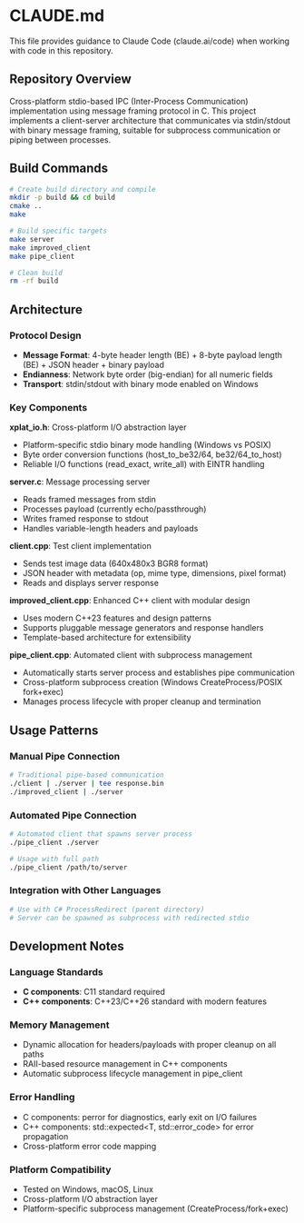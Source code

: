 # CLAUDE.md

This file provides guidance to Claude Code (claude.ai/code) when working with code in this repository.

## Repository Overview

Cross-platform stdio-based IPC (Inter-Process Communication) implementation using message framing protocol in C. This project implements a client-server architecture that communicates via stdin/stdout with binary message framing, suitable for subprocess communication or piping between processes.

## Build Commands

```bash
# Create build directory and compile
mkdir -p build && cd build
cmake ..
make

# Build specific targets
make server
make improved_client
make pipe_client

# Clean build
rm -rf build
```

## Architecture

### Protocol Design
- **Message Format**: 4-byte header length (BE) + 8-byte payload length (BE) + JSON header + binary payload
- **Endianness**: Network byte order (big-endian) for all numeric fields
- **Transport**: stdin/stdout with binary mode enabled on Windows

### Key Components

**xplat_io.h**: Cross-platform I/O abstraction layer
- Platform-specific stdio binary mode handling (Windows vs POSIX)
- Byte order conversion functions (host_to_be32/64, be32/64_to_host)
- Reliable I/O functions (read_exact, write_all) with EINTR handling

**server.c**: Message processing server
- Reads framed messages from stdin
- Processes payload (currently echo/passthrough)
- Writes framed response to stdout
- Handles variable-length headers and payloads

**client.cpp**: Test client implementation  
- Sends test image data (640x480x3 BGR8 format)
- JSON header with metadata (op, mime type, dimensions, pixel format)
- Reads and displays server response

**improved_client.cpp**: Enhanced C++ client with modular design
- Uses modern C++23 features and design patterns
- Supports pluggable message generators and response handlers
- Template-based architecture for extensibility

**pipe_client.cpp**: Automated client with subprocess management
- Automatically starts server process and establishes pipe communication
- Cross-platform subprocess creation (Windows CreateProcess/POSIX fork+exec)
- Manages process lifecycle with proper cleanup and termination

## Usage Patterns

### Manual Pipe Connection
```bash
# Traditional pipe-based communication
./client | ./server | tee response.bin
./improved_client | ./server
```

### Automated Pipe Connection  
```bash
# Automated client that spawns server process
./pipe_client ./server

# Usage with full path
./pipe_client /path/to/server
```

### Integration with Other Languages
```bash
# Use with C# ProcessRedirect (parent directory)
# Server can be spawned as subprocess with redirected stdio
```

## Development Notes

### Language Standards
- **C components**: C11 standard required
- **C++ components**: C++23/C++26 standard with modern features

### Memory Management
- Dynamic allocation for headers/payloads with proper cleanup on all paths
- RAII-based resource management in C++ components
- Automatic subprocess lifecycle management in pipe_client

### Error Handling
- C components: perror for diagnostics, early exit on I/O failures  
- C++ components: std::expected<T, std::error_code> for error propagation
- Cross-platform error code mapping

### Platform Compatibility
- Tested on Windows, macOS, Linux
- Cross-platform I/O abstraction layer
- Platform-specific subprocess management (CreateProcess/fork+exec)